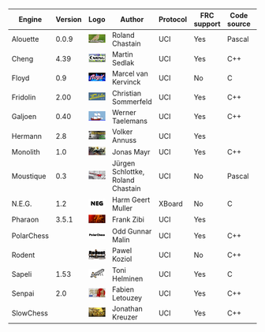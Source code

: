 
| Engine | Version | Logo | Author | Protocol | FRC support | Code source | Level | Link |
| --- | --- | --- | --- | --- | --- | --- | --- | --- |
| Alouette | 0.0.9 | ![alt text](logos/alouette/logo.bmp) | Roland Chastain | UCI | Yes | Pascal | A | [Website](https://sites.google.com/view/eschecs/alouette) [Website](https://github.com/rchastain/alouette) |
| Cheng | 4.39 | ![alt text](logos/cheng/logo.bmp) | Martin Sedlak | UCI | Yes | C++ |  | [Website](http://www.vlasak.biz/cheng/) |
| Floyd | 0.9 | ![alt text](logos/floyd/floyd-logo.png) | Marcel van Kervinck | UCI | No | C |  | [Website](https://marcelk.net/floyd/) [Website](https://github.com/kervinck/floyd) |
| Fridolin | 2.00 | ![alt text](logos/fridolin/Fridolin.jpg) | Christian Sommerfeld | UCI | Yes | C++ |  | [Website](https://sites.google.com/site/fridolinchess/) |
| Galjoen | 0.40 | ![alt text](logos/galjoen/galjoen_100x50.png) | Werner Taelemans | UCI | Yes | C++ |  | [Website](http://www.goudengaljoen.be/) |
| Hermann | 2.8 | ![alt text](logos/hermann/hermann-2.jpg) | Volker Annuss | UCI | Yes |  |  | [Website](http://www.nnuss.de/Hermann/) |
| Monolith | 1.0 | ![alt text](logos/monolith/Monolith_04.png) | Jonas Mayr | UCI | Yes | C++ |  | [Website](https://github.com/cimarronOST/Monolith) |
| Moustique | 0.3 | ![alt text](logos/moustique/Farman-F455-Moustique.bmp) | Jürgen Schlottke, Roland Chastain | UCI | No | Pascal | B | [Website](https://sites.google.com/view/eschecs/moustique) [Website](https://github.com/rchastain/moustique) |
| N.E.G. | 1.2 | ![alt text](logos/neg/neg.gif) | Harm Geert Muller | XBoard | No | C | A | [Website](https://home.hccnet.nl/h.g.muller/chess.html) |
| Pharaon | 3.5.1 | ![alt text](logos/pharaon/Pharaon3.bmp) | Frank Zibi | UCI | Yes |  |  | [Website](http://www.fzibi.com/pharaon.htm) |
| PolarChess |  | ![alt text](logos/polarchess/polarchess.gif) | Odd Gunnar Malin | UCI | Yes | C++ |  | [Website](https://github.com/OGMalin/Polarchess) |
| Rodent |  | ![alt text](logos/rodent/rodent2.jpg) | Pawel Koziol | UCI | No | C++ |  | [Website](http://www.pkoziol.cal24.pl/rodent/rodent.htm) |
| Sapeli | 1.53 | ![alt text](logos/sapeli/logo.jpg) | Toni Helminen | UCI | Yes | C |  | [Website](https://github.com/SamuraiDangyo/Sapeli) |
| Senpai | 2.0 | ![alt text](logos/senpai/senpai2_2_102.bmp) | Fabien Letouzey | UCI | Yes | C++ |  | [Website](http://www.amateurschach.de/main/_senpai.htm) |
| SlowChess |  | ![alt text](logos/slowchess/slow.bmp) | Jonathan Kreuzer | UCI | Yes | C++ |  | [Website](https://www.3dkingdoms.com/chess/slow.htm) |
